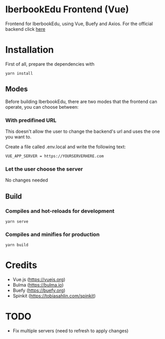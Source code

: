 # IberbookEdu Frontend (Vue)
Frontend for IberbookEdu, using Vue, Buefy and Axios.
For the official backend click [here](https://github.com/pablouser1/IberbookEdu-backend)

# Installation
First of all, prepare the dependencies with
```
yarn install
```

## Modes
Before building IberbookEdu, there are two modes that the frontend can operate, you can choose between:

### With predifined URL
This doesn't allow the user to change the backend's url and uses the one you want to.

Create a file called .env.local and write the following text:
```
VUE_APP_SERVER = https://YOURSERVERHERE.com
```

### Let the user choose the server
No changes needed

## Build
### Compiles and hot-reloads for development
```
yarn serve
```

### Compiles and minifies for production
```
yarn build
```

# Credits

* Vue.js (https://vuejs.org)
* Bulma (https://bulma.io)
* Buefy (https://buefy.org)
* Spinkit (https://tobiasahlin.com/spinkit)

# TODO

* Fix multiple servers (need to refresh to apply changes)

